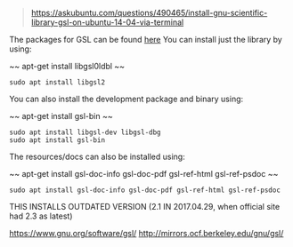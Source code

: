 > https://askubuntu.com/questions/490465/install-gnu-scientific-library-gsl-on-ubuntu-14-04-via-terminal

The packages for GSL can be found [here](https://launchpad.net/ubuntu/+source/gsl)
You can install just the library by using:

~~    apt-get install libgsl0ldbl ~~

    sudo apt install libgsl2

You can also install the development package and binary using:

~~    apt-get install gsl-bin ~~

    sudo apt install libgsl-dev libgsl-dbg
    sudo apt install gsl-bin 

The resources/docs can also be installed using:

~~    apt-get install gsl-doc-info gsl-doc-pdf gsl-ref-html gsl-ref-psdoc ~~

    sudo apt install gsl-doc-info gsl-doc-pdf gsl-ref-html gsl-ref-psdoc
    
THIS INSTALLS OUTDATED VERSION (2.1 IN 2017.04.29, when official site had 2.3 as latest)

https://www.gnu.org/software/gsl/
http://mirrors.ocf.berkeley.edu/gnu/gsl/



